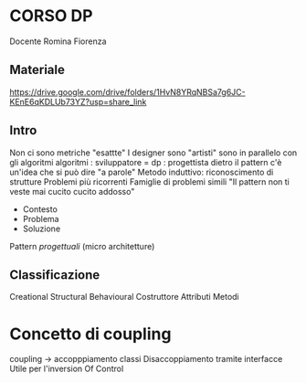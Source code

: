 # CORSO DP

Docente Romina Fiorenza


## Materiale
https://drive.google.com/drive/folders/1HvN8YRqNBSa7g6JC-KEnE6qKDLUb73YZ?usp=share_link

## Intro
Non ci sono metriche "esattte"
I designer sono "artisti"
sono in parallelo con gli algoritmi
algoritmi : sviluppatore = dp : progettista
dietro il pattern c'è un'idea che si può dire "a parole"
Metodo induttivo: riconoscimento di strutture
Problemi più ricorrenti
Famiglie di problemi simili
"Il pattern non ti veste mai cucito cucito addosso"

* Contesto
* Problema
* Soluzione

Pattern *progettuali* (micro architetture)

## Classificazione
Creational Structural Behavioural
Costruttore Attributi Metodi

# Concetto di coupling
coupling -> accopppiamento classi
Disaccoppiamento tramite interfacce
Utile per l'inversion Of Control

